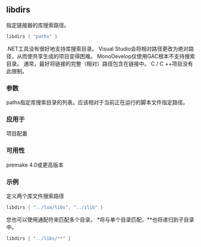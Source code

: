 ## libdirs

指定链接器的库搜索路径。

```lua
libdirs { "paths" }
```

.NET工具没有很好地支持库搜索目录。 Visual Studio会将相对路径更改为绝对路径，从而使共享生成的项目变得困难。 MonoDevelop仅使用GAC根本不支持搜索目录。 通常，最好将链接的完整（相对）路径包含在链接中。 C / C ++项目没有此限制。

### 参数

paths指定库搜索目录的列表。应该相对于当前正在运行的脚本文件指定路径。

### 应用于

项目配置

### 可用性

premake 4.0或更高版本

### 示例

定义两个库文件搜索路径

```lua
libdirs { "../lua/libs", "../zlib" }
```

您也可以使用通配符来匹配多个目录。 *将与单个目录匹配，**也将递归到子目录中。

```lua
libdirs { "../libs/**" }
```

